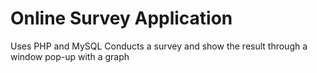 # Online Survey Application
Uses PHP and MySQL
Conducts a survey and show the result through a window pop-up with a graph
